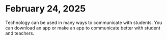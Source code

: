# February 24, 2025
Technology can be used in many ways to communicate with students. You can download an app or make an app to communicate better with student and teachers.
